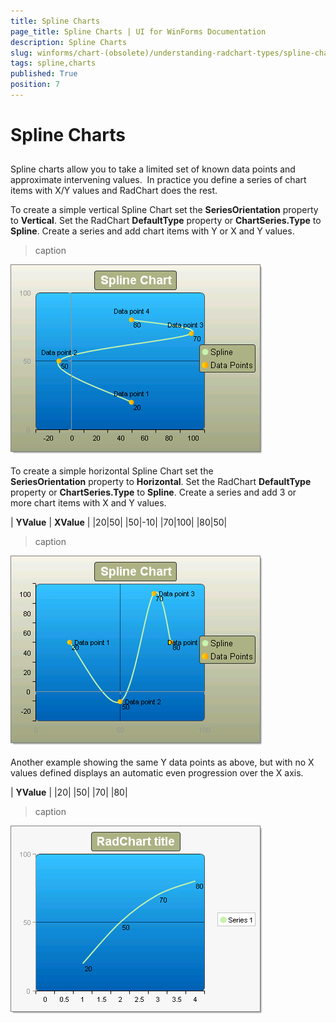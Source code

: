 ```yaml
---
title: Spline Charts
page_title: Spline Charts | UI for WinForms Documentation
description: Spline Charts
slug: winforms/chart-(obsolete)/understanding-radchart-types/spline-charts
tags: spline,charts
published: True
position: 7
---
```


# Spline Charts



## 

Spline charts allow you to take a limited set of known data points and approximate intervening values.  In practice you define a series of chart items with X/Y values and RadChart does the rest. 

To create a simple vertical Spline Chart set the __SeriesOrientation__ property to __Vertical__. Set the RadChart __DefaultType__ property or __ChartSeries.Type__ to __Spline__. Create a series and add chart items with Y or X and Y values.
>caption 

![chart-undestanding-radchart-types-spline-charts 001](images/chart-undestanding-radchart-types-spline-charts001.png)

To create a simple horizontal Spline Chart set the __SeriesOrientation__ property to __Horizontal__. Set the RadChart __DefaultType__ property or __ChartSeries.Type__ to __Spline__. Create a series and add 3 or more chart items with X and Y values. 



| __YValue__ | __XValue__ |
|20|50|
|50|-10|
|70|100|
|80|50|
>caption 

![chart-undestanding-radchart-types-spline-charts 002](images/chart-undestanding-radchart-types-spline-charts002.png)

Another example showing the same Y data points as above, but with no X values defined displays an automatic even progression over the X axis.



| __YValue__ |
|20|
|50|
|70|
|80|
>caption 

![chart-undestanding-radchart-types-spline-charts 003](images/chart-undestanding-radchart-types-spline-charts003.png)
